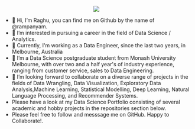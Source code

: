 <p align="center">
  <img src="https://capsule-render.vercel.app/api?text=Hey Everyone!🕹️&animation=fadeIn&type=waving&color=gradient&height=100"/>
</p>

- 👋 Hi, I’m Raghu, you can find me on Github by the name of @rampanyam. 
- 👀 I’m interested in pursuing a career in the field of Data Science / Analytics.
- 🌱 Currently, I'm working as a Data Engineer, since the last two years, in Melbourne, Australia
- 🌱 I’m a Data Science postgraduate student from Monash University Melbourne, with over two and a half year's of industry experience, ranging from customer service, sales to Data Engineering.
- 💞️ I’m looking  forward to collaborate on a diverse range of projects in the fields of Data Wrangling, Data Visualization, Exploratory Data Analysis,Machine Learning, Statistical Modelling, Deep Learning, Natural Language Processing, and Recommender Systems.
- Please have a look at my Data Science Portfolio consisting of  several academic and hobby projects in the repositories section below.
- Please feel free to follow and messsage me on GitHub. Happy to Collaborate!.

